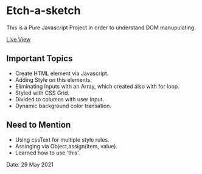 # Etch-a-sketch

This is a Pure Javascript Project in order to understand DOM manupulating.

[Live View](https://m0xai.github.io/etch-a-sketch/)

## Important Topics

- Create HTML element via Javascript.
- Adding Style on this elements.
- Eliminating Inputs with an Array, which created also with for loop.
- Styled with CSS Grid.
- Divided to columns with user Input.
- Dynamic background color transation.

## Need to Mention
- Using cssText for multiple style rules.
- Assinging via Object,assign(item, value).
- Learned how to use 'this'.

Date: 29 May 2021
